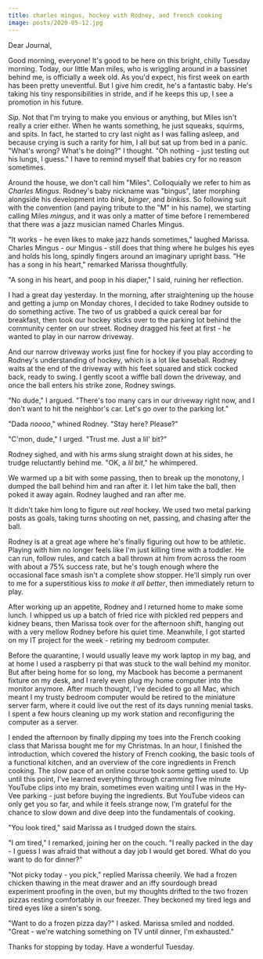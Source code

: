 ```yaml
---
title: charles mingus, hockey with Rodney, and french cooking
image: posts/2020-05-12.jpg
---
```


Dear Journal,

Good morning, everyone!  It's good to be here on this bright, chilly
Tuesday morning.  Today, our little Man miles, who is wriggling around
in a bassinet behind me, is officially a week old.  As you'd expect,
his first week on earth has been pretty uneventful.  But I give him
credit, he's a fantastic baby.  He's taking his tiny responsibilities
in stride, and if he keeps this up, I see a promotion in his future.

_Sip_.  Not that I'm trying to make you envious or anything, but Miles
isn't really a crier either.  When he wants something, he just
squeaks, squirms, and spits.  In fact, he started to cry last night as
I was falling asleep, and because crying is such a rarity for him, I
all but sat up from bed in a panic.  "What's wrong?  What's he doing?"
I thought.  "Oh nothing - just testing out his lungs, I guess."  I
have to remind myself that babies cry for no reason sometimes.

Around the house, we don't call him "Miles".  Colloquially we refer to
him as _Charles Mingus_.  Rodney's baby nickname was "bingus", later
morphing alongside his development into _bink_, _binger_, and
_binkiss_.  So following suit with the convention (and paying tribute
to the "M" in his name), we starting calling Miles _mingus_, and it
was only a matter of time before I remembered that there was a jazz
musician named Charles Mingus.

"It works - he even likes to make jazz hands sometimes," laughed
Marissa.  Charles Mingus - _our_ Mingus - still does that thing where
he bulges his eyes and holds his long, spindly fingers around an
imaginary upright bass.  "He has a song in his heart," remarked
Marissa thoughtfully.

"A song in his heart, and poop in his diaper," I said, ruining her
reflection.

I had a great day yesterday.  In the morning, after straightening up
the house and getting a jump on Monday chores, I decided to take
Rodney outside to do something active.  The two of us grabbed a quick
cereal bar for breakfast, then took our hockey sticks over to the
parking lot behind the community center on our street.  Rodney dragged
his feet at first - he wanted to play in our narrow driveway.

And our narrow driveway works just fine for hockey if you play
according to Rodney's understanding of hockey, which is a lot like
baseball.  Rodney waits at the end of the driveway with his feet
squared and stick cocked back, ready to swing.  I gently scoot a
wiffle ball down the driveway, and once the ball enters his strike
zone, Rodney swings.

"No dude," I argued.  "There's too many cars in our driveway right
now, and I don't want to hit the neighbor's car.  Let's go over to the
parking lot."

"Dada _noooo_," whined Rodney.  "Stay here?  Please?"

"C'mon, dude," I urged.  "Trust me.  Just a lil' bit?"

Rodney sighed, and with his arms slung straight down at his sides, he
trudge reluctantly behind me.  "OK, a _lil bit_," he whimpered.

We warmed up a bit with some passing, then to break up the monotony, I
dumped the ball behind him and ran after it.  I let him take the ball,
then poked it away again.  Rodney laughed and ran after me.

It didn't take him long to figure out _real_ hockey.  We used two
metal parking posts as goals, taking turns shooting on net, passing,
and chasing after the ball.

Rodney is at a great age where he's finally figuring out how to be
athletic.  Playing with him no longer feels like I'm just killing time
with a toddler.  He can run, follow rules, and catch a ball thrown at
him from across the room with about a 75% success rate, but he's tough
enough where the occasional face smash isn't a complete show stopper.
He'll simply run over to me for a superstitious kiss _to make it all
better_, then immediately return to play.

After working up an appetite, Rodney and I returned home to make some
lunch.  I whipped us up a batch of fried rice with pickled red peppers
and kidney beans, then Marissa took over for the afternoon shift,
hanging out with a very mellow Rodney before his quiet time.
Meanwhile, I got started on my IT project for the week - retiring my
bedroom computer.

Before the quarantine, I would usually leave my work laptop in my bag,
and at home I used a raspberry pi that was stuck to the wall behind my
monitor.  But after being home for so long, my Macbook has become a
permanent fixture on my desk, and I rarely even plug my home computer
into the monitor anymore.  After much thought, I've decided to go all
Mac, which meant I my trusty bedroom computer would be retired to the
miniature server farm, where it could live out the rest of its days
running menial tasks.  I spent a few hours cleaning up my work station
and reconfiguring the computer as a server.

I ended the afternoon by finally dipping my toes into the French
cooking class that Marissa bought me for my Christmas.  In an hour, I
finished the introduction, which covered the history of French
cooking, the basic tools of a functional kitchen, and an overview of
the core ingredients in French cooking.  The slow pace of an online
course took some getting used to.  Up until this point, I've learned
everything through cramming five minute YouTube clips into my brain,
sometimes even waiting until I was in the Hy-Vee parking - just before
buying the ingredients.  But YouTube videos can only get you so far,
and while it feels strange now, I'm grateful for the chance to slow
down and dive deep into the fundamentals of cooking.

"You look tired," said Marissa as I trudged down the stairs.

"I _am_ tired," I remarked, joining her on the couch.  "I really
packed in the day - I guess I was afraid that without a day job I
would get bored.  What do you want to do for dinner?"

"Not picky today - you pick," replied Marissa cheerily.  We had a
frozen chicken thawing in the meat drawer and an iffy sourdough bread
experiment proofing in the oven, but my thoughts drifted to the two
frozen pizzas resting comfortably in our freezer.  They beckoned my
tired legs and tired eyes like a siren's song.

"Want to do a frozen pizza day?" I asked.  Marissa smiled and nodded.
"Great - we're watching something on TV until dinner, I'm exhausted."

Thanks for stopping by today.  Have a wonderful Tuesday.
